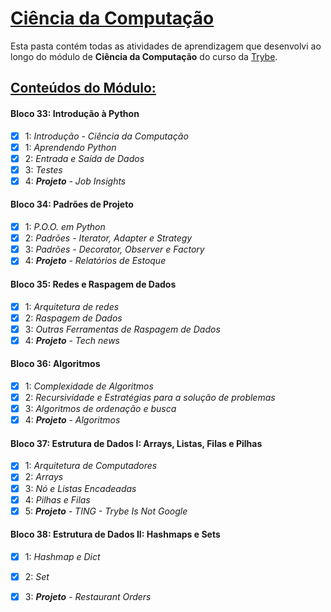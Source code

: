 # <u>Ciência da Computação</u> 

Esta pasta contém todas as atividades de aprendizagem que desenvolvi ao longo do módulo de **Ciência da Computação** do curso da [Trybe](https://www.betrybe.com/).



## <u>Conteúdos do Módulo:</u>

#### Bloco 33: Introdução à Python

- [x] 1: _Introdução - Ciência da Computação_
- [x] 1: _Aprendendo Python_
- [x] 2: _Entrada e Saída de Dados_
- [x] 3: _Testes_
- [x] 4: _**Projeto** - Job Insights_

#### Bloco 34: Padrões de Projeto

- [x] 1: _P.O.O. em Python_
- [x] 2: _Padrões - Iterator, Adapter e Strategy_
- [x] 3: _Padrões - Decorator, Observer e Factory_
- [x] 4: _**Projeto** - Relatórios de Estoque_

#### Bloco 35: Redes e Raspagem de Dados

- [x] 1: _Arquitetura de redes_
- [x] 2: _Raspagem de Dados_
- [x] 3: _Outras Ferramentas de Raspagem de Dados_
- [x] 4: _**Projeto** - Tech news_

#### Bloco 36: Algoritmos

- [x] 1: _Complexidade de Algoritmos_
- [x] 2: _Recursividade e Estratégias para a solução de problemas_
- [x] 3: _Algoritmos de ordenação e busca_
- [x] 4: _**Projeto** - Algoritmos_

#### Bloco 37: Estrutura de Dados I: Arrays, Listas, Filas e Pilhas

- [x] 1: _Arquitetura de Computadores_
- [x] 2: _Arrays_
- [x] 3: _Nó e Listas Encadeadas_
- [x] 4: _Pilhas e Filas_
- [x] 5: _**Projeto** - TING - Trybe Is Not Google_

#### Bloco 38: Estrutura de Dados II: Hashmaps e Sets

- [x] 1: _Hashmap e Dict_
- [x] 2: _Set_
- [x] 3: _**Projeto** - Restaurant Orders_


